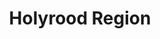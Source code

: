 ---
schema: default
title: Holyrood Region
organization: Renfrewshire Council
notes: Statutory Administrative Boundaries for Scotland derived from Ordnance Survey open data product Boundary Line. Data includes statutory administrative boundaries  for Scotland as a whole and just showing the boundaries for Renfrewshire.Downloaded from Ordnance Survey on 07/06/2018https://www.ordnancesurvey.co.uk/opendatadownload/products.htmlThe Local Government Boundary Commission for Scotland is responsible for carrying out reviews of the boundaries of local authorities and electoral wards. The Boundary Commission for Scotland is responsible for reviews of constituencies in Scotland for the UK Parliament; and constituencies and regions for the Scottish Parliament.(source: https://www.nrscotland.gov.uk/files/geography/2011-census/geog-bck-ground-info-admin-boundary-changes-since-2001.pdf)Scotland32 Council areas73 Holyrood Consituencies8 Holyrood Regions59 Westminster Constituencies354 WardsRenfrewshire3 Holyrood constituencies2 Westminster Constituencies12 wards
resources:

  - name: Holyrood Region FEATURE LAYER
  - url: 
  - format: FEATURE LAYER

license: 
category:

  - Boundaries

  - Council Boundary

  - Holyrood Constituencies

  - Ordnance Survey

  - Renfrewshire

  - Scotland

  - Wards

  - Westminster Constituencies

  - Statutory Boundaries

  - Statutory

  - Live Data

  - Live

  - Open Data


  - 

maintainer: Tim Wisniewski
maintainer_email: tim@timwis.com
---